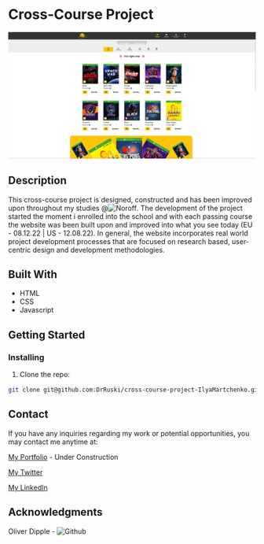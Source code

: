 # Cross-Course Project

![image](images/Cross-Course-Project.png)


## Description

This cross-course project is designed, constructed and has been improved upon throughout my studies @![Noroff](https://www.noroff.no/en/).
The development of the project started the moment i enrolled into the school and with each passing course the website was been built upon and improved into what you see today (EU - 08.12.22 | US - 12.08.22).
In general, the website incorporates real world project development processes that are focused on research based, user-centric design and development methodologies.


## Built With

- HTML
- CSS
- Javascript

## Getting Started

### Installing

1. Clone the repo:

```bash
git clone git@github.com:DrRuski/cross-course-project-IlyaMartchenko.git
```


## Contact

If you have any inquiries regarding my work or potential opportunities, you may contact me anytime at:

[My Portfolio](imdev.no) - Under Construction

[My Twitter](https://twitter.com/IlyaMartchenko)

[My LinkedIn](https://www.linkedin.com/in/ilya-martchenko/)


## Acknowledgments

Oliver Dipple - ![Github](https://github.com/fermain)
